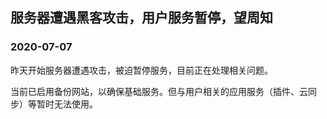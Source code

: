 ## 服务器遭遇黑客攻击，用户服务暂停，望周知

### 2020-07-07

昨天开始服务器遭遇攻击，被迫暂停服务，目前正在处理相关问题。

当前已启用备份网站，以确保基础服务。但与用户相关的应用服务（插件、云同步）等暂时无法使用。